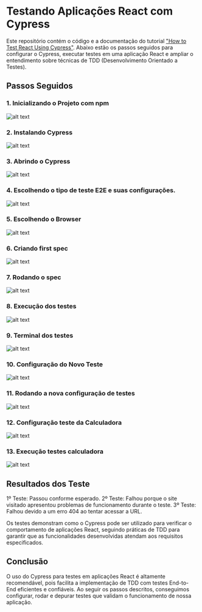 # Testando Aplicações React com Cypress

Este repositório contém o código e a documentação do tutorial ["How to Test React Using Cypress"](https://www.browserstack.com/guide/how-to-test-react-using-cypress). Abaixo estão os passos seguidos para configurar o Cypress, executar testes em uma aplicação React e ampliar o entendimento sobre técnicas de TDD (Desenvolvimento Orientado a Testes).

## Passos Seguidos

### 1. Inicializando o Projeto com npm

![alt text](image.png)

### 2. Instalando Cypress

![alt text](image-1.png)

### 3. Abrindo o Cypress

![alt text](image-2.png)

### 4. Escolhendo o tipo de teste E2E e suas configurações.

![alt text](image-3.png)

### 5. Escolhendo o Browser

![alt text](image-4.png)

### 6. Criando first spec

![alt text](image-5.png)

### 7. Rodando o spec

![alt text](image-6.png)

### 8. Execução dos testes

![alt text](image-7.png)

### 9. Terminal dos testes

![alt text](image-8.png)

### 10. Configuração do Novo Teste

![alt text](image-9.png)

### 11. Rodando a nova configuração de testes

![alt text](image-10.png)

### 12. Configuração teste da Calculadora

![alt text](image-11.png)

### 13. Execução testes calculadora

![alt text](image-12.png)

## Resultados dos Teste

1º Teste: Passou conforme esperado.
2º Teste: Falhou porque o site visitado apresentou problemas de funcionamento durante o teste.
3º Teste: Falhou devido a um erro 404 ao tentar acessar a URL.

Os testes demonstram como o Cypress pode ser utilizado para verificar o comportamento de aplicações React, seguindo práticas de TDD para garantir que as funcionalidades desenvolvidas atendam aos requisitos especificados.


## Conclusão
O uso do Cypress para testes em aplicações React é altamente recomendável, pois facilita a implementação de TDD com testes End-to-End eficientes e confiáveis. Ao seguir os passos descritos, conseguimos configurar, rodar e depurar testes que validam o funcionamento de nossa aplicação.